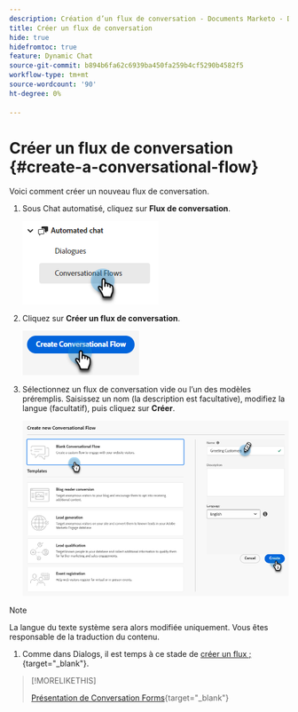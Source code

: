 ```yaml
---
description: Création d’un flux de conversation - Documents Marketo - Documentation du produit
title: Créer un flux de conversation
hide: true
hidefromtoc: true
feature: Dynamic Chat
source-git-commit: b894b6fa62c6939ba450fa259b4cf5290b4582f5
workflow-type: tm+mt
source-wordcount: '90'
ht-degree: 0%

---
```


# Créer un flux de conversation {#create-a-conversational-flow}

Voici comment créer un nouveau flux de conversation.

1. Sous Chat automatisé, cliquez sur **Flux de conversation**.

   ![](assets/create-a-conversational-flow-1.png)

1. Cliquez sur **Créer un flux de conversation**.

   ![](assets/create-a-conversational-flow-2.png)

1. Sélectionnez un flux de conversation vide ou l’un des modèles préremplis. Saisissez un nom (la description est facultative), modifiez la langue (facultatif), puis cliquez sur **Créer**.

   ![](assets/create-a-conversational-flow-3.png)

>[!NOTE]
>
>La langue du texte système sera alors modifiée uniquement. Vous êtes responsable de la traduction du contenu.

1. Comme dans Dialogs, il est temps à ce stade de [créer un flux ;](/help/marketo/product-docs/demand-generation/dynamic-chat/dialogues/stream-designer.md#create-a-stream){target="_blank"}.

>[!MORELIKETHIS]
>
>[Présentation de Conversation Forms](/help/marketo/product-docs/demand-generation/dynamic-chat-two/automated-chat/conversational-flow-overview.md){target="_blank"}
